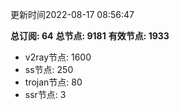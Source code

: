 更新时间2022-08-17 08:56:47

**总订阅: 64**
**总节点: 9181**
**有效节点: 1933**
- v2ray节点: 1600
- ss节点: 250
- trojan节点: 80
- ssr节点: 3
